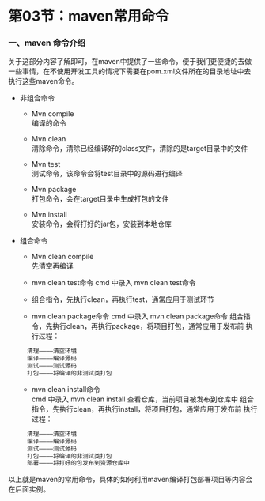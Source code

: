 # 第03节：maven常用命令

### 一、maven 命令介绍

关于这部分内容了解即可，在maven中提供了一些命令，便于我们更便捷的去做一些事情，在不使用开发工具的情况下需要在pom.xml文件所在的目录地址中去执行这些maven命令。  

* 非组合命令
  * Mvn compile  
    编译的命令
  
  * Mvn clean  
    清除命令，清除已经编译好的class文件，清除的是target目录中的文件
  
  * Mvn test  
    测试命令，该命令会将test目录中的源码进行编译
  
  * Mvn package  
    打包命令，会在target目录中生成打包的文件
  * Mvn install  
    安装命令，会将打好的jar包，安装到本地仓库
  
* 组合命令

  * Mvn clean compile  
    先清空再编译
  
  * mvn clean test命令
    cmd 中录入 mvn clean test命令
  * 组合指令，先执行clean，再执行test，通常应用于测试环节
  
  * mvn clean package命令
   cmd 中录入 mvn clean package命令
   组合指令，先执行clean，再执行package，将项目打包，通常应用于发布前
   执行过程：
  
  ``` html
    清理————清空环境
    编译————编译源码
    测试————测试源码
    打包————将编译的非测试类打包
  ```
  
  * mvn clean install命令  
  cmd 中录入 mvn clean install 查看仓库，当前项目被发布到仓库中
  组合指令，先执行clean，再执行install，将项目打包，通常应用于发布前
  执行过程：  

  ``` html
    清理————清空环境
    编译————编译源码
    测试————测试源码
    打包————将编译的非测试类打包
    部署————将打好的包发布到资源仓库中
    ```

以上就是maven的常用命令，具体的如何利用maven编译打包部署项目等内容会在后面实例。